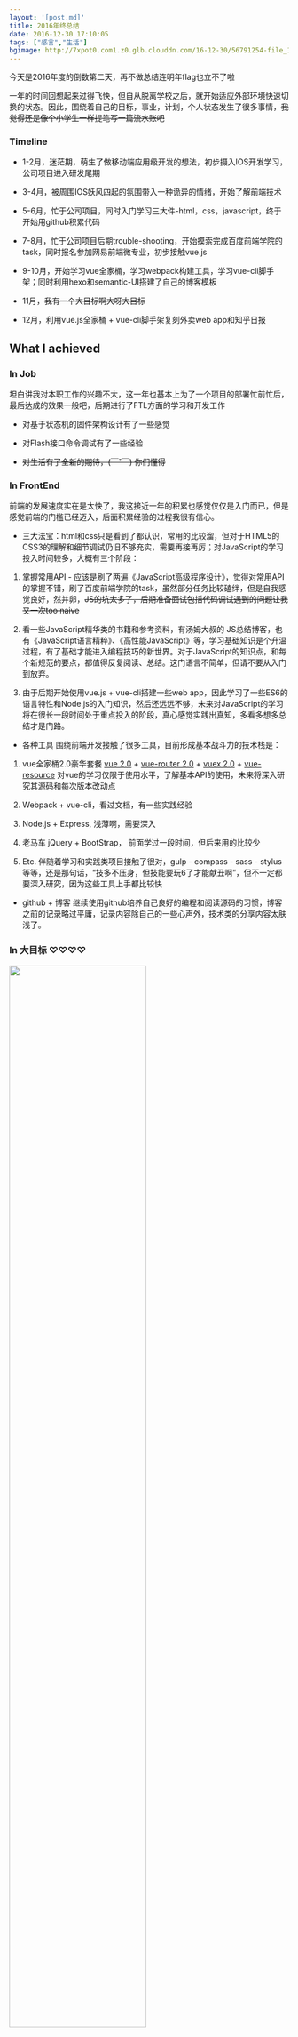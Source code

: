 ```yaml
---
layout: '[post.md]'
title: 2016年终总结
date: 2016-12-30 17:10:05
tags: ["感言","生活"]
bgimage: http://7xpot0.com1.z0.glb.clouddn.com/16-12-30/56791254-file_1483089490389_a429.jpg
---
```


今天是2016年度的倒数第二天，再不做总结连明年flag也立不了啦

<!--more-->

一年的时间回想起来过得飞快，但自从脱离学校之后，就开始适应外部环境快速切换的状态。因此，围绕着自己的目标，事业，计划，个人状态发生了很多事情，~~我觉得还是像个小学生一样提笔写一篇流水账吧~~

### Timeline

- 1-2月，迷茫期，萌生了做移动端应用级开发的想法，初步摄入IOS开发学习，公司项目进入研发尾期

- 3-4月，被周围IOS妖风四起的氛围带入一种诡异的情绪，开始了解前端技术

- 5-6月，忙于公司项目，同时入门学习三大件-html，css，javascript，终于开始用github积累代码

- 7-8月，忙于公司项目后期trouble-shooting，开始摸索完成百度前端学院的task，同时报名参加网易前端微专业，初步接触vue.js

- 9-10月，开始学习vue全家桶，学习webpack构建工具，学习vue-cli脚手架；同时利用hexo和semantic-UI搭建了自己的博客模板

- 11月，~~我有一个大目标啊大呀大目标~~

- 12月，利用vue.js全家桶 + vue-cli脚手架复刻外卖web app和知乎日报

## What I achieved

### In Job
  坦白讲我对本职工作的兴趣不大，这一年也基本上为了一个项目的部署忙前忙后，最后达成的效果一般吧，后期进行了FTL方面的学习和开发工作

  - 对基于状态机的固件架构设计有了一些感觉

  - 对Flash接口命令调试有了一些经验

  - ~~对生活有了全新的期待，(￣ˇ￣) 你们懂得~~

### In FrontEnd
  前端的发展速度实在是太快了，我这接近一年的积累也感觉仅仅是入门而已，但是感觉前端的门槛已经迈入，后面积累经验的过程我很有信心。

  - 三大法宝：html和css只是看到了都认识，常用的比较溜，但对于HTML5的CSS3的理解和细节调试仍旧不够充实，需要再接再厉；对JavaScript的学习投入时间较多，大概有三个阶段：

  1. 掌握常用API - 应该是刷了两遍《JavaScript高级程序设计》，觉得对常用API的掌握不错，刷了百度前端学院的task，虽然部分任务比较磕绊，但是自我感觉良好，然并卵，~~JS的坑太多了，后期准备面试包括代码调试遇到的问题让我又一次too naive~~

  2. 看一些JavaScript精华类的书籍和参考资料，有汤姆大叔的 JS总结博客，也有《JavaScript语言精粹》、《高性能JavaScript》等，学习基础知识是个升温过程，有了基础才能进入编程技巧的新世界。对于JavaScript的知识点，和每个新规范的要点，都值得反复阅读、总结。这门语言不简单，但请不要从入门到放弃。

  3. 由于后期开始使用vue.js + vue-cli搭建一些web app，因此学习了一些ES6的语言特性和Node.js的入门知识，然后还远远不够，未来对JavaScript的学习将在很长一段时间处于重点投入的阶段，真心感觉实践出真知，多看多想多总结才是门路。

  - 各种工具
  围绕前端开发接触了很多工具，目前形成基本战斗力的技术栈是：

  1. vue全家桶2.0豪华套餐 [vue 2.0](https://github.com/vuejs/vue) + [vue-router 2.0](https://github.com/vuejs/vue-router) + [vuex 2.0](https://github.com/vuejs/vuex) + [vue-resource](https://github.com/pagekit/vue-resource)
  对vue的学习仅限于使用水平，了解基本API的使用，未来将深入研究其源码和每次版本改动点

  2. Webpack + vue-cli，看过文档，有一些实践经验

  3. Node.js + Express, 浅薄啊，需要深入

  4. 老马车 jQuery + BootStrap， 前面学过一段时间，但后来用的比较少

  5. Etc. 伴随着学习和实践类项目接触了很对，gulp - compass - sass - stylus等等，还是那句话，“技多不压身，但技能要玩6了才能献丑啊”，但不一定都要深入研究，因为这些工具上手都比较快

  - github + 博客
  继续使用github培养自己良好的编程和阅读源码的习惯，博客之前的记录略过平庸，记录内容除自己的一些心声外，技术类的分享内容太肤浅了。

### In 大目标 ♡♡♡♡

  <img src="http://7xpot0.com1.z0.glb.clouddn.com/16-12-30/26732276-file_1483095468759_8893.jpg" width="70%" height="70%">

  - Heart beats -> I say "when I see you face..."

  - Join the way to office -> What a warm winter

  - Love life & foods, running & climbing, sharing and enjoying together

  - Build the ability to care/ to cover/ to help with ♡♡♡♡

  - To be continued and with 200% energy

### In Spirit

#### 1. 看过有影响意义的书籍

  - **《月亮与六便士》**：什么是信仰？什么又是真正的幸福？

  <img src="http://7xpot0.com1.z0.glb.clouddn.com/16-12-30/19417061-file_1483094816684_a064.jpg" width="20%" height="20%">

  难道做自己最想做的事，生活在让你感到舒服的环境里，让你的内心得到安宁是糟践自己吗？难道成为年入上万英镑的外科医生、娶得如花美眷就算是成功吗？我想这取决于你如何看待生活的意义，取决于你认为你应该对社会做出什么贡献，应该对自己有什么要求。


  - **《每个人都会死，但我总以为自己不会》**

  <img src="http://7xpot0.com1.z0.glb.clouddn.com/16-12-30/81638632-file_1483094983932_6f8.jpg" width="20%" height="20%">

  生与死是每个人都会思考的问题，尤其是死亡，经常会在你的大脑中不期而至。对死亡的恐惧笼罩着我们，怎样面对？
  这本小册子探讨了死亡和永生，让我们正视生与死，在各种诙谐幽默的小故事中思考死亡。


  - **《质数的孤独》**

  <img src="http://7xpot0.com1.z0.glb.clouddn.com/16-12-30/2488053-file_1483095462235_5f7a.jpg" width="20%" height="20%">

  两个孤独的灵魂，在人海中独自漂浮，命运让他们相遇，让他们走出内心的牢笼，然而他们相爱却不能在一起，注定继续孤独......每次看到这样的介绍，我就忍不住摇头叹息。然而《质数的孤独》却写出了不同的境界，用简洁的文字，用探进灵魂深处的灯光，将孤独和爱情写出亮度和高度。

#### 2. 看过有影响意义的电影电视

  - **《惊天盗魔团2》**

  口碑很烂，好吧，我就是喜欢看5毛特效装酷


  - **《驴得水》**

  知识分子在高压下开始妥协由小骗子晋身为大骗子再亲手塑造出悲剧的载体，进而毁掉了自己为之奋斗的理想主义。


  - **《你的名字》**

  画风暖，剧情暖，有人一起看更暖 ~~再次手动捂脸~~


  - **《纸牌屋第四季》**

  好吧，好像现实中美国大叔和大妈的撕X更好看些


  - **《权力的游戏第六季》**

  灵魂愈见丰满厚重的囧雪、彻悟后骨骼渐趋强韧的席恩、硬颈刚烈的黑鱼、勇谋初露端倪的熊岛萝莉、感化猎狗的睿智传教士、宅心仁厚的洋葱骑士，忠勇耿直、永远不忘骑士荣誉的布蕾妮、原力觉醒找回初心的二丫…我为他们追剧不辍。


  - **《指定幸存者》**

  情节紧凑，逻辑比较严密，还在追

#### 3. 推荐音乐

  太多了，我下次写个音乐专题分享好不好